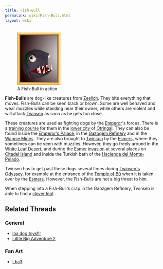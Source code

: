 ```yaml
---
title: Fish-Bull
permalink: wiki/Fish-Bull.html
layout: wiki
---
```


<figure>
<img src="assets/lba2/_characters/frames/fish-bull.jpg"
title="A Fish-Bull in action" width="143" />
<figcaption>A Fish-Bull in action</figcaption>
</figure>

**Fish-Bulls** are dog-like creatures from
[Zeelich](Zeelich "wikilink"). They bite everything that moves.
Fish-Bulls can be seen black or brown. Some are well behaved and wear
muzzles while standing near their owner, while others are violent and
will attack [Twinsen](Twinsen "wikilink") as soon as he gets too close.

These creatures are used as fighting dogs by the
[Emperor](Emperor "wikilink")'s forces. There is a [training
course](training_course "wikilink") for them in the [lower
city](lower_city "wikilink") of [Otringal](Otringal "wikilink"). They
can also be found inside the [Emperor's
Palace](Emperor's_Palace "wikilink"), in the [Gazogem
Refinery](Gazogem_Refinery "wikilink") and in the [Wannie
Mines](Wannie_Mines "wikilink"). They are also brought to
[Twinsun](Twinsun "wikilink") by the [Esmers](Esmer "wikilink"), where
they sometimes can be seen with muzzles. However, they go freely around
in the [White Leaf Desert](White_Leaf_Desert "wikilink"), and during the
[Esmer invasion](Esmer_invasion "wikilink") at several places on
[Citadel Island](Citadel_Island "wikilink") and inside the Turkish bath
of the [Hacienda del
Monte-Pelado](Hacienda_del_Monte-Pelado "wikilink").

Twinsen has to get past these dogs several times during [Twinsen's
Odyssey](Twinsen's_Odyssey "wikilink"), for example at the entrance of
the [Temple of Bù](Temple_of_Bù "wikilink") when it is taken over by the
[Esmers](Esmer "wikilink"). However, the Fish-Bulls are not a big threat
to him.

When stepping into a Fish-Bull's crap in the Gaozgem Refinery, Twinsen
is able to find a [clover leaf](clover_leaf "wikilink").

## Related Threads

### General

- [lba dog toys!!!](https://forum.magicball.net/showthread.php?t=2520)
- [Little Big Adventure
  2](https://forum.magicball.net/showthread.php?t=368)

### Fan Art

- [Lba3](http://forum.magicball.net/showthread.php?p=112171#post112171)
